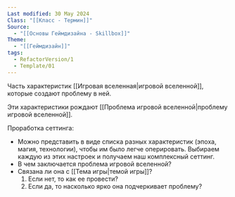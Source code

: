 ```yaml
---
Last modified: 30 May 2024
Class: "[[Класс - Термин]]"
Source:
  - "[[Основы Геймдизайна - Skillbox]]"
Theme:
  - "[[Геймдизайн]]"
tags:
  - RefactorVersion/1
  - Template/01
---
```

Часть характеристик [[Игровая вселенная|игровой вселенной]], которые создают проблему в ней.

Эти характеристики рождают [[Проблема игровой вселенной|проблему игровой вселенной]].

Проработка сеттинга:
- Можно представить в виде списка разных характеристик (эпоха, магия, технологии), чтобы им было легче оперировать. Выбираем каждую из этих настроек и получаем наш комплексный сеттинг.
- В чем заключается проблема игровой вселенной?
- Связана ли она с [[Тема игры|темой игры]]?
	1. Если нет, то как ее провести?
	2. Если да, то насколько ярко она подчеркивает проблему?